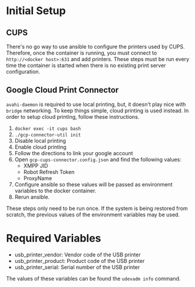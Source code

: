 # Initial Setup

## CUPS

There's no go way to use ansible to configure the printers used by CUPS.  Therefore, once the container is running, you
must connect to `http://<docker host>:631` and add printers.  These steps must be run every time the container is
started when there is no existing print server configuration.

## Google Cloud Print Connector

`avahi-daemon` is required to use local printing, but, it doesn't play nice with `bridge` networking.  To keep things
simple, cloud printing is used instead.  In order to setup cloud printing, follow these instructions.

1. `docker exec -it cups bash`
1.  `./gcp-connector-util init`
1. Disable local printing
1. Enable cloud printing
1. Follow the directions to link your google account
1. Open `gcp-cups-connector.config.json` and find the following values:
   * XMPP JID
   * Robot Refresh Token
   * ProxyName
1. Configure ansible so these values will be passed as environment variables to the docker container.
1. Rerun ansible.


These steps only need to be run once.  If the system is being restored from scratch, the previous values of the
environment variables may be used.

# Required Variables

 * usb_printer_vendor: Vendor code of the USB printer
 * usb_printer_product: Product code of the USB printer
 * usb_printer_serial: Serial number of the USB printer
 
 The values of these variables can be found the `udevadm info` command.